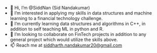 - 👋 Hi, I’m @SiddNan (Sid Nandakumar)
- 👀 I’m interested in applying my skills in data structures and machine learning to a financial technology challenge.
- 🌱 I’m currently learning data structures and algorithms in C++, in addition to self teaching ML in python and R.
- 💞️ I’m looking to collaborate on FinTech projects in addition to any general project which would utilize the skills above.
- 📫 Reach me at siddharth.nandakumar20@gmail.com

<!---
SiddNan/SiddNan is a ✨ special ✨ repository because its `README.md` (this file) appears on your GitHub profile.
You can click the Preview link to take a look at your changes.
--->
